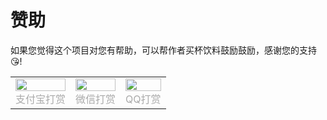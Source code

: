 # 赞助

如果您觉得这个项目对您有帮助，可以帮作者买杯饮料鼓励鼓励，感谢您的支持 😘!

<table rules="none" align="center" border="0">
	<tr>
		<td>
			<center>
				<img src="https://uni-halo.925i.cn/qrcode/zfb.png" width="100%" />
				<br/>
				<font color="AAAAAA">支付宝打赏</font>
			</center>
		</td>
			<td>
			<center>
				<img src="https://uni-halo.925i.cn/qrcode/wx.png" width="100%" />
				<br/>
				<font color="AAAAAA">微信打赏</font>
			</center>
		</td>
			<td>
			<center>
				<img src="https://uni-halo.925i.cn/qrcode/qq.png" width="100%" />
				<br/>
				<font color="AAAAAA">QQ打赏</font>
			</center>
		</td>
	</tr>
</table>
